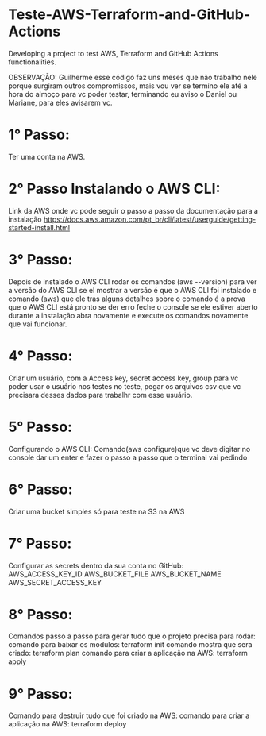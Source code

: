 # Teste-AWS-Terraform-and-GitHub-Actions
Developing a project to test AWS, Terraform and GitHub Actions functionalities.

OBSERVAÇÃO: Guilherme esse código faz uns meses que não trabalho nele porque surgiram outros compromissos, mais 
vou ver se termino ele até a hora do almoço para vc poder testar, terminando eu aviso o Daniel ou Mariane, para 
eles avisarem vc.

# 1° Passo:
Ter uma conta na AWS.

# 2° Passo Instalando o AWS CLI:
Link da AWS onde vc pode seguir o passo a passo da documentação para a instalação
https://docs.aws.amazon.com/pt_br/cli/latest/userguide/getting-started-install.html

# 3° Passo:
Depois de instalado o AWS CLI rodar os comandos (aws  --version) para ver a versão 
do AWS CLI se el mostrar a versão  é que o AWS CLI foi instalado e comando (aws)
que ele tras alguns detalhes sobre o comando é a prova que o AWS CLI está pronto 
se der erro feche o console se ele estiver aberto durante a instalação abra novamente
e execute os comandos novamente que vai funcionar.

# 4° Passo:
Criar um usuário, com a Access key, secret access key, group para vc poder usar o usuário nos testes no teste,
pegar os arquivos csv que vc precisara desses dados para trabalhr com esse usuário.

# 5° Passo:
Configurando o AWS CLI:
Comando(aws configure)que vc deve digitar no console dar um enter e fazer o passo a passo que o terminal vai pedindo

# 6° Passo:
Criar uma bucket simples só para teste na S3 na AWS

# 7° Passo:
Configurar as secrets dentro da sua conta no GitHub:
AWS_ACCESS_KEY_ID
AWS_BUCKET_FILE
AWS_BUCKET_NAME
AWS_SECRET_ACCESS_KEY

# 8° Passo:
Comandos passo a passo para gerar tudo que o projeto precisa para rodar:
comando para baixar os modulos: terraform init
comando mostra que sera criado: terraform plan
comando para criar a aplicação na AWS: terraform apply

# 9° Passo:
Comando para destruir tudo que foi criado na AWS:
comando para criar a aplicação na AWS: terraform deploy


